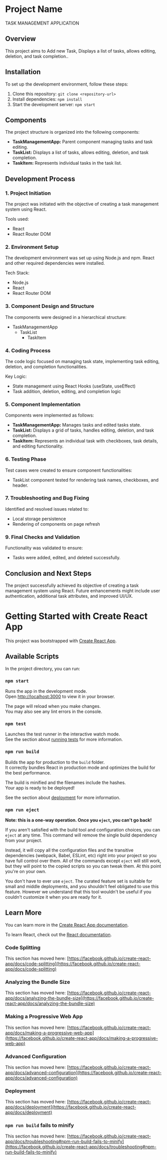 # Project Name
TASK MANAGEMENT APPLICATION

## Overview
This project aims to Add new Task, Displays a list of tasks, allows editing, deletion, and task completion..

## Installation
To set up the development environment, follow these steps:

1. Clone this repository: `git clone <repository-url>`
2. Install dependencies: `npm install`
3. Start the development server: `npm start`

## Components
The project structure is organized into the following components:

- **TaskManagementApp:** Parent component managing tasks and task editing.
- **TaskList:** Displays a list of tasks, allows editing, deletion, and task completion.
- **TaskItem:** Represents individual tasks in the task list.

## Development Process

### 1. Project Initiation
The project was initiated with the objective of creating a task management system using React.

Tools used:
- React
- React Router DOM

### 2. Environment Setup
The development environment was set up using Node.js and npm. React and other required dependencies were installed.

Tech Stack:
- Node.js
- React
- React Router DOM

### 3. Component Design and Structure
The components were designed in a hierarchical structure:

- TaskManagementApp
  - TaskList
    - TaskItem

### 4. Coding Process
The code logic focused on managing task state, implementing task editing, deletion, and completion functionalities.

Key Logic:
- State management using React Hooks (useState, useEffect)
- Task addition, deletion, editing, and completion logic

### 5. Component Implementation
Components were implemented as follows:

- **TaskManagementApp:** Manages tasks and edited tasks state.
- **TaskList:** Displays a grid of tasks, handles editing, deletion, and task completion.
- **TaskItem:** Represents an individual task with checkboxes, task details, and editing functionality.

### 6. Testing Phase
Test cases were created to ensure component functionalities:

- TaskList component tested for rendering task names, checkboxes, and header.

### 7. Troubleshooting and Bug Fixing
Identified and resolved issues related to:
- Local storage persistence
- Rendering of components on page refresh



### 9. Final Checks and Validation
Functionality was validated to ensure:
- Tasks were added, edited, and deleted successfully.

## Conclusion and Next Steps
The project successfully achieved its objective of creating a task management system using React. Future enhancements might include user authentication, additional task attributes, and improved UI/UX.


# Getting Started with Create React App

This project was bootstrapped with [Create React App](https://github.com/facebook/create-react-app).

## Available Scripts

In the project directory, you can run:

### `npm start`

Runs the app in the development mode.\
Open [http://localhost:3000](http://localhost:3000) to view it in your browser.

The page will reload when you make changes.\
You may also see any lint errors in the console.

### `npm test`

Launches the test runner in the interactive watch mode.\
See the section about [running tests](https://facebook.github.io/create-react-app/docs/running-tests) for more information.

### `npm run build`

Builds the app for production to the `build` folder.\
It correctly bundles React in production mode and optimizes the build for the best performance.

The build is minified and the filenames include the hashes.\
Your app is ready to be deployed!

See the section about [deployment](https://facebook.github.io/create-react-app/docs/deployment) for more information.

### `npm run eject`

**Note: this is a one-way operation. Once you `eject`, you can't go back!**

If you aren't satisfied with the build tool and configuration choices, you can `eject` at any time. This command will remove the single build dependency from your project.

Instead, it will copy all the configuration files and the transitive dependencies (webpack, Babel, ESLint, etc) right into your project so you have full control over them. All of the commands except `eject` will still work, but they will point to the copied scripts so you can tweak them. At this point you're on your own.

You don't have to ever use `eject`. The curated feature set is suitable for small and middle deployments, and you shouldn't feel obligated to use this feature. However we understand that this tool wouldn't be useful if you couldn't customize it when you are ready for it.

## Learn More

You can learn more in the [Create React App documentation](https://facebook.github.io/create-react-app/docs/getting-started).

To learn React, check out the [React documentation](https://reactjs.org/).

### Code Splitting

This section has moved here: [https://facebook.github.io/create-react-app/docs/code-splitting](https://facebook.github.io/create-react-app/docs/code-splitting)

### Analyzing the Bundle Size

This section has moved here: [https://facebook.github.io/create-react-app/docs/analyzing-the-bundle-size](https://facebook.github.io/create-react-app/docs/analyzing-the-bundle-size)

### Making a Progressive Web App

This section has moved here: [https://facebook.github.io/create-react-app/docs/making-a-progressive-web-app](https://facebook.github.io/create-react-app/docs/making-a-progressive-web-app)

### Advanced Configuration

This section has moved here: [https://facebook.github.io/create-react-app/docs/advanced-configuration](https://facebook.github.io/create-react-app/docs/advanced-configuration)

### Deployment

This section has moved here: [https://facebook.github.io/create-react-app/docs/deployment](https://facebook.github.io/create-react-app/docs/deployment)

### `npm run build` fails to minify

This section has moved here: [https://facebook.github.io/create-react-app/docs/troubleshooting#npm-run-build-fails-to-minify](https://facebook.github.io/create-react-app/docs/troubleshooting#npm-run-build-fails-to-minify)
